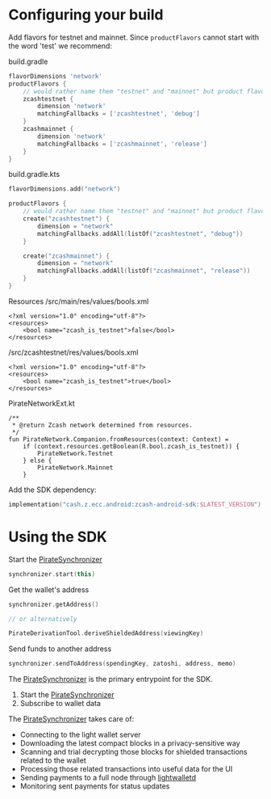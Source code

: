 # Configuring your build
Add flavors for testnet and mainnet. Since `productFlavors` cannot start with the word 'test' we recommend:

build.gradle
```groovy
flavorDimensions 'network'
productFlavors {
    // would rather name them "testnet" and "mainnet" but product flavor names cannot start with the word "test"
    zcashtestnet {
        dimension 'network'
        matchingFallbacks = ['zcashtestnet', 'debug']
    }
    zcashmainnet {
        dimension 'network'
        matchingFallbacks = ['zcashmainnet', 'release']
    }
}
```

build.gradle.kts
```kotlin
flavorDimensions.add("network")

productFlavors {
    // would rather name them "testnet" and "mainnet" but product flavor names cannot start with the word "test"
    create("zcashtestnet") {
        dimension = "network"
        matchingFallbacks.addAll(listOf("zcashtestnet", "debug"))
    }

    create("zcashmainnet") {
        dimension = "network"
        matchingFallbacks.addAll(listOf("zcashmainnet", "release"))
    }
}
```

Resources
/src/main/res/values/bools.xml
```
<?xml version="1.0" encoding="utf-8"?>
<resources>
    <bool name="zcash_is_testnet">false</bool>
</resources>

```

/src/zcashtestnet/res/values/bools.xml
```
<?xml version="1.0" encoding="utf-8"?>
<resources>
    <bool name="zcash_is_testnet">true</bool>
</resources>
```

PirateNetworkExt.kt
```
/**
 * @return Zcash network determined from resources.
 */
fun PirateNetwork.Companion.fromResources(context: Context) =
    if (context.resources.getBoolean(R.bool.zcash_is_testnet)) {
        PirateNetwork.Testnet
    } else {
        PirateNetwork.Mainnet
    }
```

Add the SDK dependency:

```kotlin
implementation("cash.z.ecc.android:zcash-android-sdk:$LATEST_VERSION")
```

# Using the SDK
Start the [PirateSynchronizer](-synchronizer/README.md)

```kotlin
synchronizer.start(this)
```

Get the wallet's address

```kotlin
synchronizer.getAddress()

// or alternatively

PirateDerivationTool.deriveShieldedAddress(viewingKey)
```

Send funds to another address

```kotlin
synchronizer.sendToAddress(spendingKey, zatoshi, address, memo)
```

The [PirateSynchronizer](-synchronizer/README.md) is the primary entrypoint for the SDK.

1. Start the [PirateSynchronizer](-synchronizer/README.md)
2. Subscribe to wallet data

The [PirateSynchronizer](-synchronizer/README.md) takes care of:

- Connecting to the light wallet server 
- Downloading the latest compact blocks in a privacy-sensitive way
- Scanning and trial decrypting those blocks for shielded transactions related to the wallet
- Processing those related transactions into useful data for the UI
- Sending payments to a full node through [lightwalletd](https://github.com/zcash/lightwalletd)
- Monitoring sent payments for status updates